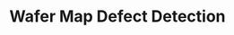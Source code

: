 ---
layout: category
taxonomy: Wafer Map Defect Detection
title: Wafer Map Defect Detection
permalink: "/Wafer_Map_Defect_Detection/"
author_profile: false

header:
  overlay_image: /assets/images/post1.jpg
  overlay_filter: rgba(0,0,0,0.2)
  caption: "Photo credit: [**Unsplash**](https://unsplash.com)"
  actions:
    - label: "Github Repository"
      url: "https://github.com/miniharu22/Wafer-Map-Defect-Detection"
---